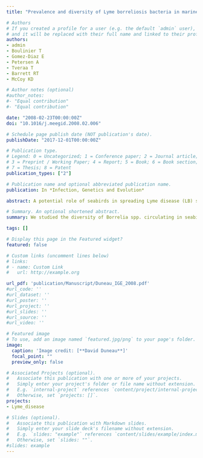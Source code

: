 ```yaml
---
title: "Prevalence and diversity of Lyme borreliosis bacteria in marine birds"

# Authors
# If you created a profile for a user (e.g. the default `admin` user), write the username (folder name) here 
# and it will be replaced with their full name and linked to their profile.
authors: 
- admin
- Boulinier T
- Gomez-Diaz E
- Petersen A
- Tveraa T
- Barrett RT
- McCoy KD 

# Author notes (optional)
#author_notes:
#- "Equal contribution"
#- "Equal contribution"

date: "2008-02-23T00:00:00Z"
doi: "10.1016/j.meegid.2008.02.006"

# Schedule page publish date (NOT publication's date).
publishDate: "2017-12-01T00:00:00Z"

# Publication type.
# Legend: 0 = Uncategorized; 1 = Conference paper; 2 = Journal article;
# 3 = Preprint / Working Paper; 4 = Report; 5 = Book; 6 = Book section;
# 7 = Thesis; 8 = Patent
publication_types: ["2"]

# Publication name and optional abbreviated publication name.
publication: In *Infection, Genetics and Evolution*

abstract: A potential role of seabirds in spreading Lyme disease (LB) spirochetes over large spatial scales was suggested more than 10 years ago when Borrelia garinii was observed in marine birds of both hemispheres. Since then, there have been few studies examining the diversity of Borrelia spp. circulating in seabirds, or the potential interaction between terrestrial and marine disease cycles. To explore these aspects, we tested 402 Ixodes uriae ticks collected from five colonial seabird species by amplification of the flaB gene. Both the average prevalence (26.0&#37 &#177 3.9) and diversity of LB spirochetes was high. Phylogenetic analyses grouped marine isolates in two main clades&#58 one associated with B. garinii and another with B. lusitaniae, a genospecies typically associated with lizards. One sequence also clustered most closely with B. burgdorferi sensu stricto. Prevalence in ticks varied both among seabird species within colonies and among colonies. However, there was no clear association between different Borrelia isolates and a given seabird host species. Our findings indicate that LB spirochetes circulating in the marine system are more diverse than previously described and support the hypothesis that seabirds may be an important component in the global epidemiology and evolution of Lyme disease. Future work should help determine the extent to which isolates are shared between marine and terrestrial systems. 

# Summary. An optional shortened abstract.
summary: We studied the diversity of Borrelia spp. circulating in seabirds. Our findings indicate that Lyme disease spirochetes circulating in the marine system are more diverse than previously described and support the hypothesis that seabirds may be an important component in the global epidemiology and evolution of Lyme disease. 

tags: []

# Display this page in the Featured widget?
featured: false

# Custom links (uncomment lines below)
# links:
# - name: Custom Link
#   url: http://example.org

url_pdf: 'publication/Manuscript/Duneau_IGE_2008.pdf'
#url_code: ''
#url_dataset: ''
#url_poster: ''
#url_project: ''
#url_slides: ''
#url_source: ''
#url_video: ''

# Featured image
# To use, add an image named `featured.jpg/png` to your page's folder. 
image:
  caption: 'Image credit: [**David Duneau**]'
  focal_point: ""
  preview_only: false

# Associated Projects (optional).
#   Associate this publication with one or more of your projects.
#   Simply enter your project's folder or file name without extension.
#   E.g. `internal-project` references `content/project/internal-project/index.md`.
#   Otherwise, set `projects: []`.
projects:
- Lyme_disease

# Slides (optional).
#   Associate this publication with Markdown slides.
#   Simply enter your slide deck's filename without extension.
#   E.g. `slides: "example"` references `content/slides/example/index.md`.
#   Otherwise, set `slides: ""`.
#slides: example
---
```

